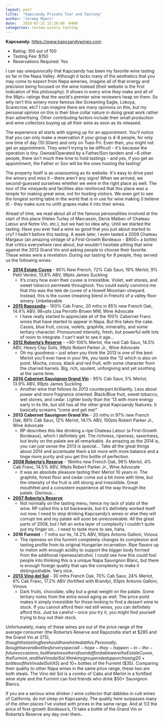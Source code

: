 ```yaml
---
layout: post
title:  "Kapcsandy Private Tour and Tasting"
author: "Jeremy Myers"
date:   2018-07-21 15:20:00 -0400
categories: review winery tasting
---
```

**Kapcsandy**: <https://www.kapcsandywines.com>
* Rating: 100 out of 100
* Tasting Fee: $150
* Reservations Required: Yes

I can say unequivocally that Kapcsandy has been my favorite wine tasting so far in the Napa Valley.  Although it lacks many of the aesthetics that you may come to expect from Napa wineries, imagine all of that energy and precision being focused on the wine instead (their website is the first indication of this philosophy).  It shows in every wine they make and all of the 98pt+ ratings that the world's premier wine reviewers heap on them.  So why isn’t this winery more famous like Screaming Eagle, Lokoya, Scarecrow, etc?  I can imagine there are many opinions on this, but my personal opinion on this is their blue collar nature in doing great work rather than advertising.  Other contributing factors include their small production and wine collectors buying up all their wine as soon as its released.

The experience all starts with signing up for an appointment.  You’ll notice that you can only make a reservation if your group is 4-8 people, for only one time of day (10:30am) and only on Tues-Fri.  Even then, you might not get an appointment.  They aren't trying to be difficult - it's because the operation is tiny.  Owned/Operated by a Father/Son tandem and ~6 other people, there isn’t much free time to hold tastings – and yes, if you get an appointment, the Father or Son will be the ones hosting the tasting!

The property itself is as unassuming as its website.  It's easy to drive past the winery and miss it – there aren't any signs!  When we arrived, we second-guessed ourselves whether we were in the right place as well.  The tour of the vineyards and facilities also reinforced that this place was a temple for making great wine, not for hosting visitors.  We even got to see the longest sorting table in the world that is in use for wine making (I believe it) - they make sure no unfit grapes make it into their wines.

Ahead of time, we read about all of the famous personalities involved at the start of this place (Helen Turley of Marcassin, Denis Malbec of Chateau Latour and Notre Vin, etc.), but we had no idea why.  Until we started the tasting.  Have you ever had a wine so good that you just about started to cry?  I hadn't before this tasting.  A week later, I even tasted a 2009 Chateau Margaux (an amazing vintage of a First-Growth Bordeaux - $900+ a bottle) that critics everywhere rave about, but wouldn't hesitate pitting that wine against the 2013 Grand Vin and asking people to choose their favorite.  These wines were a revelation.  During our tasting for 8 people, they served us the following wines:

* [**2014 Estate Cuvee**](https://www.kapcsandywines.com/wines/All-Wines/2014-Estate-Cuv-e) - 80% New French, 72% Cab Sauv, 19% Merlot, 9% Petit Verdot, 13.8% ABV, 96pts James Suckling
  * It’s crazy how even their cuvee is irresistible.  Violet, wet stones, and sweet tobacco permeate throughout.  You could easily convince me that this was the tete de cuvee of a Howell Mountain vineyard.  Instead, this is the cuvee (meaning blend in French) of a valley floor winery.  Unbelievable
* [**2015 Rapszodia**](https://www.kapcsandywines.com/wines/All-Wines/2015-Rapszodia) - 100% Cab Franc, 20 mths in 85% new French Oak, 14.4% ABV, 98+pts Lisa Perrotti-Brown MW, Wine Advocate
  * I have really started to appreciate all of the 100% Cabernet Franc wines that have started to appear in Napa.  But this takes the cake.  Cassis, blue fruit, cocoa, violets, graphite, minerality, and some tertiary character.  Pronounced intensity, fresh, but powerful with lots of room to integrate.  I can't wait to see it age...
* [**2012 Roberta’s Reserve**](https://www.kapcsandywines.com/wines/All-Wines/2012-Roberta-s-Reserve) - ~90-100% Merlot, the rest Cab Sauv, 14.5% ABV, Heavy Clay Soils, 99pts Robert Parker Jr., Wine Advocate
  * Oh my goodness – just when you think the 2013 is one of the best Merlot you’ll ever have in your life, you taste the ’12 which is also on point.  Mocha, cocoa, black and red fruit, with some character from the charred barrels.  Big, rich, opulent, unforgiving and yet soothing at the same time.
* [**2014 Cabernet Sauvignon Grand Vin**](https://www.kapcsandywines.com/wines/All-Wines/2014-Cabernet-Sauvignon-Grand-Vin) - 95% Cab Sauv, 5% Merlot, 13.9% ABV, 99pts James Suckling
  * Another wine that follows its 2013 counterpart brilliantly.  Less about power and more fragrance oriented.  Black/Blue fruit, sweet tobacco, wet stones, and cedar.  Lighter body than the ’13 with more energy early in its life, but still has all the other great Kapcsandy features.  It basically screams “come and get me!”
* **2013 Cabernet Sauvignon Grand Vin** - 20 mths in 97% new French Oak, 88% Cab Sauv, 12% Merlot, 14.1% ABV, 100pts Robert Parker Jr., Wine Advocate
  * RP describes this like drinking a ripe Chateau Latour (a First-Growth Bordeaux), which I definitely get.  The richness, ripeness, savoriness, but levity on the palate are all remarkable.  As amazing as the 2014 is, you can just sense the 2013 is special...  Take all the great things about 2014 and accentuate them a bit more with more balance and a tinge more purity and you get this bottle of perfection.
* [**2008 Roberta’s Reserve**](https://www.kapcsandywines.com/wines/All-Wines/2008-Roberta-s-Reserve) - 18mths new French Oak, 96% Merlot, 4% Cab Franc, 14.5% ABV, 99pts Robert Parker Jr., Wine Advocate
  * It was an absolute pleasure tasting their Merlot 10 years in.  The graphite, forest floor and cedar come out a bit more with time, but the intensity of the fruit is still strong and irresistible.  Great mouthfeel and a consistent experience all the way through the palate.  Glorious...
* [**2007 Roberta’s Reserve**](https://www.kapcsandywines.com/wines/All-Wines/2007-Roberta-s-Reserve)
  * Not normally on the tasting menu, hence my lack of stats of the wine.  RP called this a bit backwards, but it’s definitely worked itself out now.  I need to stop drinking Kapcsandy’s wines or else they will corrupt me and my palate will soon be unrecoverable.  All the great parts of 2008, but I felt an extra layer of complexity I couldn’t quite put my finger on...  I need to taste more to see, haha.
* **2016 Furmint** - 7 mths sur lie, 14.2% ABV, 90pts Antonio Galloni, Vinous
  * The ripeness on this furmint completely changes its complexion and tasting profile from its original Hungarian incarnation.  Ripe flavors up to melon with enough acidity to support the bigger body formed from the additional ripeness/alcohol.  I could see how this could fool people into thinking this is a unique Napa Sauvignon Blanc, but there is enough foreign quality that ups the complexity to make it distinguishable.  Very nice.
* [**2013 Vino del Sol**](https://www.kapcsandywines.com/wines/All-Wines/2010-Vino-del-Sol) - 30 mths French Oak, 70% Cab Sauv, 24% Merlot, 6% Cab Franc, 17.2% ABV (fortified with Brandy), 93pts Antonio Galloni, Vinous
  * Dark fruits, chocolate, silky but a great weight on the palate.  Some tertiary notes from the extra wood aging as well.  The price point makes it simply irresistible for those looking to find a dessert wine to stock.  If you cannot afford their red still wines, you can definitely afford this.  Just be careful – once you try it, you might find yourself trying to buy out their stock.

Unfortunately, many of these wines are out of the price range of the average consumer (the Roberta’s Reserve and Rapszodia start at $285 and the Grand Vin at $375), though the tasting fee should have hinted at this.  Personally, I bought several bottles for very special I-hope-they-happen-in-the-future occasions, but the wines others found affordable were the Estate Cuvee, the Furmint, and the Vino del Sol.  I think my group ended up purchasing 20+ bottles of the Vino del Sol ($45) and 10+ bottles of the Furmint ($35).  Comparing their quality to other Napa wines in the same price range, these two are both steals.  The Vino del Sol is a combo of Cabs and Merlot in a fortified wine style and the Furmint can fool friends who drink $50+ Sauvignon Blancs.

If you are a serious wine drinker / wine collector that dabbles in cult wines of California, do not sleep on Kapcsandy.  The quality here surpasses many of the other places I’ve visited with prices in the same range.  And at 1/2 the price of first-growth Bordeaux’s, I’ll take a bottle of the Grand Vin or Roberta’s Reserve any day over them..
